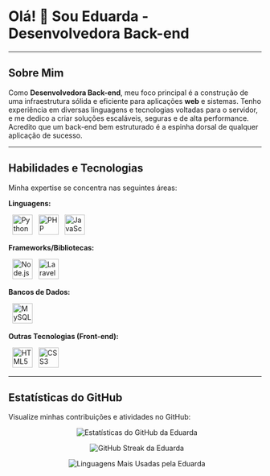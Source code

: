 # Olá! 👋 Sou Eduarda - Desenvolvedora Back-end

---

## Sobre Mim

Como **Desenvolvedora Back-end**, meu foco principal é a construção de uma infraestrutura sólida e eficiente para aplicações **web** e sistemas. Tenho experiência em diversas linguagens e tecnologias voltadas para o servidor, e me dedico a criar soluções escaláveis, seguras e de alta performance. Acredito que um back-end bem estruturado é a espinha dorsal de qualquer aplicação de sucesso.

---

## Habilidades e Tecnologias

Minha expertise se concentra nas seguintes áreas:

**Linguagens:**
<p align="left">
  <img src="https://cdn.jsdelivr.net/gh/devicons/devicon/icons/python/python-original.svg" alt="Python" width="40" title="Python"/>
  <img src="https://cdn.jsdelivr.net/gh/devicons/devicon/icons/php/php-original.svg" alt="PHP" width="40" title="PHP"/>
  <img src="https://cdn.jsdelivr.net/gh/devicons/devicon/icons/javascript/javascript-original.svg" alt="JavaScript" width="40" title="JavaScript"/>
</p>

**Frameworks/Bibliotecas:**
<p align="left">
  <img src="https://cdn.jsdelivr.net/gh/devicons/devicon/icons/nodejs/nodejs-original.svg" alt="Node.js" width="40" title="Node.js"/>
  <img src="https://upload.wikimedia.org/wikipedia/commons/9/9a/Laravel.svg" alt="Laravel" width="40" title="Laravel"/>
</p>

**Bancos de Dados:**
<p align="left">
  <img src="https://cdn.jsdelivr.net/gh/devicons/devicon/icons/mysql/mysql-original.svg" alt="MySQL" width="40" title="MySQL"/>
</p>

**Outras Tecnologias (Front-end):**
<p align="left">
  <img src="https://cdn.jsdelivr.net/gh/devicons/devicon/icons/html5/html5-original.svg" alt="HTML5" width="40" title="HTML5"/>
  <img src="https://cdn.jsdelivr.net/gh/devicons/devicon/icons/css3/css3-original.svg" alt="CSS3" width="40" title="CSS3"/>
</p>

---

## Estatísticas do GitHub

Visualize minhas contribuições e atividades no GitHub:

<p align="center">
  <img src="https://github-readme-stats.vercel.app/api?username=Eduarrda7444&show_icons=true&theme=dracula" alt="Estatísticas do GitHub da Eduarda"/>
</p>

<p align="center">
  <img src="https://github-readme-streak-stats.herokuapp.com/?user=Eduarrda7444&theme=dracula" alt="GitHub Streak da Eduarda"/>
</p>

<p align="center">
  <img src="https://github-readme-stats.vercel.app/api/top-langs/?username=Eduarrda7444&layout=compact&theme=dracula" alt="Linguagens Mais Usadas pela Eduarda"/>
</p>

